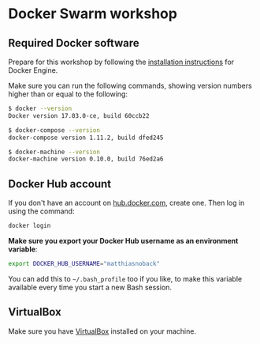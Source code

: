 # Docker Swarm workshop

## Required Docker software

Prepare for this workshop by following the [installation instructions](https://docs.docker.com/engine/installation/) for Docker Engine.

Make sure you can run the following commands, showing version numbers higher than or equal to the following:

```bash
$ docker --version
Docker version 17.03.0-ce, build 60ccb22

$ docker-compose --version
docker-compose version 1.11.2, build dfed245

$ docker-machine --version
docker-machine version 0.10.0, build 76ed2a6
```

## Docker Hub account

If you don't have an account on [hub.docker.com](https://hub.docker.com), create one. Then log in using the command:

```bash
docker login
```

**Make sure you export your Docker Hub username as an environment variable**:

```bash
export DOCKER_HUB_USERNAME="matthiasnoback"
```

You can add this to `~/.bash_profile` too if you like, to make this variable available every time you start a new Bash session.

## VirtualBox

Make sure you have [VirtualBox](https://www.virtualbox.org/) installed on your machine.

